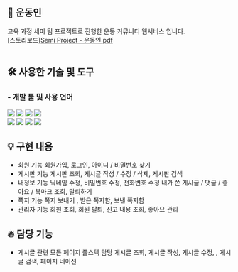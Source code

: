 ## 📌 운동인
교육 과정 세미 팀 프로젝트로 진행한 운동 커뮤니티 웹서비스 입니다. <br />
[스토리보드][Semi Project - 운동인.pdf](https://github.com/Leejj33/Exerciser/files/10120835/Semi.Project.-.pdf)
<br /> <br />

## 🛠 사용한 기술 및 도구
### - 개발 툴 및 사용 언어
  <img src="https://img.shields.io/badge/HTML5-orange?style=flat-square&logo=HTML5&logoColor=white"/></a>
  <img src="https://img.shields.io/badge/CSS3-blue?style=flat-square&logo=CSS3&logoColor=white"/></a>
  <img src="https://img.shields.io/badge/JavaScript-yellow?style=flat-square&logo=JavaScript&logoColor=white"/></a>
  <img src="https://img.shields.io/badge/Java-blue?style=flat-square&logo=OpenJDK&logoColor=white"/></a> <br>
  <img src="https://img.shields.io/badge/Apache Tomcat-F8DC75?style=flat-square&logo=Apache Tomcat&logoColor=white"/></a>
  <img src="https://img.shields.io/badge/Oracle-red?style=flat-square&logo=Oracle&logoColor=white"/></a>
  <img src="https://img.shields.io/badge/GitHub-black?style=flat-square&logo=GitHub&logoColor=white"/></a>
  <img src="https://img.shields.io/badge/Sourcetree-blue?style=flat-square&logo=Sourcetree&logoColor=white"/></a>
  

## 💡 구현 내용
- 회원 기능
   회원가입, 로그인, 아이디 / 비밀번호 찾기
- 게시판 기능
   게시판 조회, 게시글 작성 / 수정 / 삭제, 게시판 검색
- 내정보 기능
   닉네임 수정, 비밀번호 수정, 전화변호 수정 
   내가 쓴 게시글 / 댓글 / 좋아요 / 북마크 조회, 
   탈퇴하기
- 쪽지 기능
   쪽지 보내기 , 받은 쪽지함, 보낸 쪽지함  
- 관리자 기능
   회원 조회, 회원 탈퇴, 신고 내용 조회, 좋아요 관리<br>

## :fire: 담당 기능
- 게시글 관련 모든 페이지 풀스텍 담당
   게시글 조회, 게시글 작성, 게시글 수정, , 게시글 검색, 페이지 네이션
